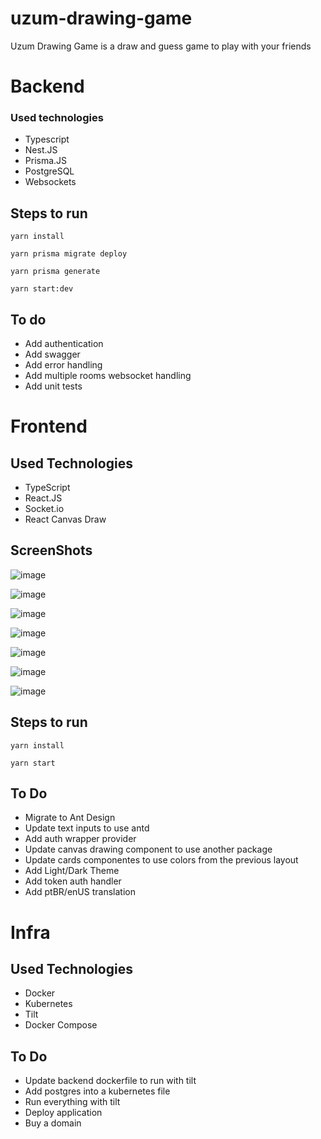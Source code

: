 # uzum-drawing-game
Uzum Drawing Game is a draw and guess game to play with your friends

# Backend
### Used technologies
- Typescript
- Nest.JS
- Prisma.JS
- PostgreSQL
- Websockets

## Steps to run

```
yarn install
```

```
yarn prisma migrate deploy
```

```
yarn prisma generate
```

```
yarn start:dev
```

## To do
- Add authentication
- Add swagger
- Add error handling
- Add multiple rooms websocket handling
- Add unit tests

# Frontend

## Used Technologies
- TypeScript
- React.JS
- Socket.io
- React Canvas Draw

## ScreenShots
![image](https://github.com/KozielGPC/frontend-uzumdrawinggame/assets/37910437/fd6d69bc-9fcb-4c9c-bffb-3d8c51c7fc29)

![image](https://github.com/KozielGPC/frontend-uzumdrawinggame/assets/37910437/2fd58aeb-edf5-40eb-a20b-754b3e8f322f)

![image](https://github.com/KozielGPC/frontend-uzumdrawinggame/assets/37910437/ea118007-8c4a-4697-bf6c-2b0e9d2208aa)

![image](https://github.com/KozielGPC/frontend-uzumdrawinggame/assets/37910437/9a480441-0262-436f-a21a-674e2467de55)

![image](https://github.com/KozielGPC/frontend-uzumdrawinggame/assets/37910437/bc9a6b20-c63d-4de1-9506-311ade015748)

![image](https://github.com/KozielGPC/frontend-uzumdrawinggame/assets/37910437/549d7a59-810c-4854-bc58-cd97fed48891)

![image](https://github.com/KozielGPC/frontend-uzumdrawinggame/assets/37910437/9bf7ec57-3206-4344-99e4-bdfb523dd4d6)

## Steps to run

```
yarn install
```

```
yarn start
```
## To Do
- Migrate to Ant Design
- Update text inputs to use antd
- Add auth wrapper provider
- Update canvas drawing component to use another package
- Update cards componentes to use colors from the previous layout
- Add Light/Dark Theme
- Add token auth handler
- Add ptBR/enUS translation

# Infra
## Used Technologies
- Docker
- Kubernetes
- Tilt
- Docker Compose

## To Do
- Update backend dockerfile to run with tilt
- Add postgres into a kubernetes file
- Run everything with tilt
- Deploy application
- Buy a domain 